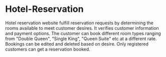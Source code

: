 # Hotel-Reservation
Hotel reservation website fulfill reservation requests by determining the rooms available to meet customer desires. It verifies customer information and payment options. The customer can book different room types ranging from "Double Queen", "Single King", "Queen Suite" etc at a different rate. Bookings can be edited and deleted based on desire. Only registered customers can  get a reservation booked.
